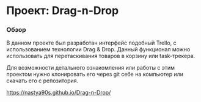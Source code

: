 # Проект: Drag-n-Drop

### Обзор

В данном проекте был разработан интерфейс подобный Trello, с использованием технологии Drag & Drop. Данный функционал можно использовать для перетаскивания товаров в корзину или task-трекера.


Для возможности детального ознакомления или работы с этим проектом нужно клонировать его через git себе на компьютер или скачать его с репозитория.  

https://nastya90s.github.io/Drag-n-Drop/